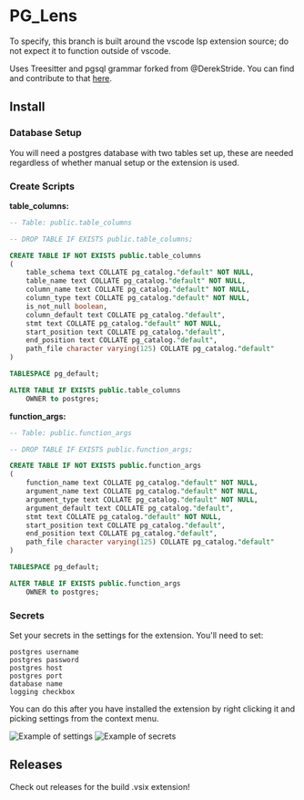 # PG_Lens
To specify, this branch is built around the vscode lsp extension source; do not expect it to function outside of vscode.

Uses Treesitter and pgsql grammar forked from @DerekStride. You can find and contribute to that [here](https://github.com/maximjov/tree-sitter-sql).

## Install

### Database Setup

You will need a postgres database with two tables set up, these are needed regardless of whether manual setup or the extension is used.

### Create Scripts

**table_columns:**
```sql
-- Table: public.table_columns

-- DROP TABLE IF EXISTS public.table_columns;

CREATE TABLE IF NOT EXISTS public.table_columns
(
    table_schema text COLLATE pg_catalog."default" NOT NULL,
    table_name text COLLATE pg_catalog."default" NOT NULL,
    column_name text COLLATE pg_catalog."default" NOT NULL,
    column_type text COLLATE pg_catalog."default" NOT NULL,
    is_not_null boolean,
    column_default text COLLATE pg_catalog."default",
    stmt text COLLATE pg_catalog."default" NOT NULL,
    start_position text COLLATE pg_catalog."default",
    end_position text COLLATE pg_catalog."default",
    path_file character varying(125) COLLATE pg_catalog."default"
)

TABLESPACE pg_default;

ALTER TABLE IF EXISTS public.table_columns
    OWNER to postgres;
```

**function_args:**
```sql
-- Table: public.function_args

-- DROP TABLE IF EXISTS public.function_args;

CREATE TABLE IF NOT EXISTS public.function_args
(
    function_name text COLLATE pg_catalog."default" NOT NULL,
    argument_name text COLLATE pg_catalog."default" NOT NULL,
    argument_type text COLLATE pg_catalog."default" NOT NULL,
    argument_default text COLLATE pg_catalog."default",
    stmt text COLLATE pg_catalog."default" NOT NULL,
    start_position text COLLATE pg_catalog."default",
    end_position text COLLATE pg_catalog."default",
    path_file character varying(125) COLLATE pg_catalog."default"
)

TABLESPACE pg_default;

ALTER TABLE IF EXISTS public.function_args
    OWNER to postgres;
```

### Secrets

Set your secrets in the settings for the extension. You'll need to set:

```
postgres username
postgres password
postgres host
postgres port
database name
logging checkbox
```

You can do this after you have installed the extension by right clicking it and picking settings from the context menu.

![Example of settings]([settings.png](https://github.com/mmoncure/pg_lens/blob/lsp-in/docs/settings.png?raw=true))
![Example of secrets]([secrets.png](https://github.com/mmoncure/pg_lens/blob/lsp-in/docs/secrets.png?raw=true))

## Releases

Check out releases for the build .vsix extension!
